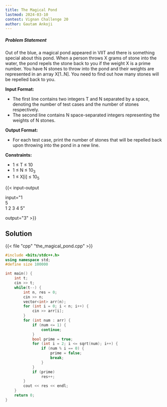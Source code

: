 ```yaml
---
title: The Magical Pond
lastmod: 2024-03-10
contest: Vignan Challenge 20
author: Gautam Ankoji
---
```


##### Problem Statement

Out of the blue, a magical pond appeared in VIIT and there is something special about this pond. When a person throws X grams of stone into the water, the pond repels the stone back to you if the weight X is a prime number. You have N stones to throw into the pond and their weights are represented in an array X[1..N]. You need to find out how many stones will be repelled back to you.

**Input Format:**

* The first line contains two integers T and N separated by a space, denoting the number of test cases and the number of stones respectively.
* The second line contains N space-separated integers representing the weights of N stones.

**Output Format:**

* For each test case, print the number of stones that will be repelled back upon throwing into the pond in a new line.

**Constraints:**

* 1 ≤ T ≤ 10
* 1 ≤ N ≤ 10<sub>3</sub>
* 1 ≤ X[i] ≤ 10<sub>5</sub>

{{< input-output

input="1</br>5</br>1 2 3 4 5"

output="3" >}}

## Solution

<!-- **Approach:** -->

{{< file "cpp" "the_magical_pond.cpp" >}}

```cpp
#include <bits/stdc++.h>
using namespace std;
#define size 100000

int main() {
    int t;
    cin >> t;
    while(t--) {
        int n, res = 0;
        cin >> n;
        vector<int> arr(n);
        for (int i = 0; i < n; i++) {
            cin >> arr[i];
        }
        for (int num : arr) {
            if (num <= 1) {
                continue;
            }
            bool prime = true;
            for (int i = 2; i <= sqrt(num); i++) {
                if (num % i == 0) {
                    prime = false;
                    break;
                }
            }
            if (prime)
                res++;
        }
        cout << res << endl;
    }
    return 0;
}
```
